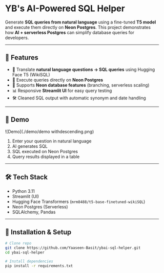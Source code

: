#  YB's AI-Powered SQL Helper

Generate **SQL queries from natural language** using a fine-tuned **T5 model** and execute them directly on **Neon Postgres**. This project demonstrates how **AI + serverless Postgres** can simplify database queries for developers.

---

## 🌟 Features

- 🧠 Translate **natural language questions → SQL queries** using Hugging Face T5 (WikiSQL)
- 🚀 Execute queries directly on **Neon Postgres**
- 🌿 Supports **Neon database features** (branching, serverless scaling)
- 📊 Responsive **Streamlit UI** for easy query testing
- 🛠 Cleaned SQL output with automatic synonym and date handling

---

## 🎥 Demo

![Demo](./demo/demo withdescending.png)

1. Enter your question in natural language
2. AI generates SQL
3. SQL executed on Neon Postgres
4. Query results displayed in a table

---

## 🛠 Tech Stack

- Python 3.11
- Streamlit (UI)
- Hugging Face Transformers (`mrm8488/t5-base-finetuned-wikiSQL`)
- Neon Postgres (Serverless)
- SQLAlchemy, Pandas

---

## 🚀 Installation & Setup

```bash
# Clone repo
git clone https://github.com/Yaaseen-Basit/ybai-sql-helper.git
cd ybai-sql-helper

# Install dependencies
pip install -r requirements.txt
